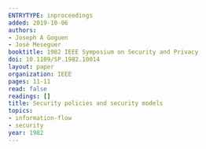 ```yaml
---
ENTRYTYPE: inproceedings
added: 2019-10-06
authors:
- Joseph A Goguen
- José Meseguer
booktitle: 1982 IEEE Symposium on Security and Privacy
doi: 10.1109/SP.1982.10014
layout: paper
organization: IEEE
pages: 11-11
read: false
readings: []
title: Security policies and security models
topics:
- information-flow
- security
year: 1982
---
```

